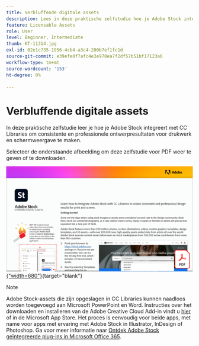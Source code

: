 ```yaml
---
title: Verbluffende digitale assets
description: Lees in deze praktische zelfstudie hoe je Adobe Stock integreert met CC Libraries om consistente en professionele ontwerpresultaten voor drukwerk en schermweergave te maken
feature: Licensable Assets
role: User
level: Beginner, Intermediate
thumb: KT-11314.jpg
exl-id: 02e1c735-1956-4cb4-a3c4-200b7ef1fc1d
source-git-commit: e39efe0f7afc4e3e970ea7f2df57b51bf17123a6
workflow-type: tm+mt
source-wordcount: '153'
ht-degree: 0%

---
```


# Verbluffende digitale assets

In deze praktische zelfstudie leer je hoe je Adobe Stock integreert met CC Libraries om consistente en professionele ontwerpresultaten voor drukwerk en schermweergave te maken.

Selecteer de onderstaande afbeelding om deze zelfstudie voor PDF weer te geven of te downloaden.

[![Afbeelding van eerste pagina van zelfstudie](assets/Stunningdigitalassets.png){&quot;width=680&quot;}](assets/Stunning-Digital-Assets.pdf){target="blank"}

>[!NOTE]
>
>Adobe Stock-assets die zijn opgeslagen in CC Libraries kunnen naadloos worden toegevoegd aan Microsoft PowerPoint en Word. Instructies over het downloaden en installeren van de Adobe Creative Cloud Add-in vindt u [hier](https://helpx.adobe.com/nl/creative-cloud/help/libraries-addin-microsoft-office.html) of in de Microsoft App Store. Het proces is eenvoudig voor beide apps, met name voor apps met ervaring met Adobe Stock in Illustrator, InDesign of Photoshop. Ga voor meer informatie naar [Ontdek Adobe Stock geïntegreerde plug-ins in Microsoft Office 365](https://helpx.adobe.com/nl/stock/help/microsoft-office-plug-ins.html).
